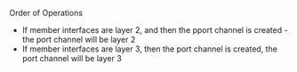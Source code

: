 Order of Operations
- If member interfaces are layer 2, and then the pport channel is created - the port channel will be layer 2
- If member interfaces are layer 3, then the port channel is created, the port channel will be layer 3
